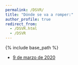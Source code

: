 ```yaml
---
permalink: /DSVR/
title: "Dónde se va a romper:"
author_profile: true
redirect_from: 
  - /DSVR.html
  - /DSVR
---
```


{% include base_path %}

- [9 de marzo de 2020](https://docs.google.com/forms/d/e/1FAIpQLSfzeWiyitGmLnQHI8qK53vOzAuSo-jNyptbaEbtUnMJZ3U4zg/viewform?usp=sf_link)
